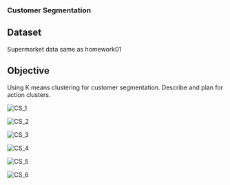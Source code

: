 ### **Customer Segmentation**

**Dataset**
----------------------------------------------------------------------------------------------------------------
Supermarket data same as homework01

**Objective**
----------------------------------------------------------------------------------------------------------------
 Using K means clustering for customer segmentation. Describe and plan for action clusters. 
 

![CS_1](https://user-images.githubusercontent.com/96098785/147213051-6260e4d9-be58-4d59-bbaa-d379a8a1eeef.png)

![CS_2](https://user-images.githubusercontent.com/96098785/147213070-a291ad3c-6480-4baa-a66c-10cfcfabf367.png)

![CS_3](https://user-images.githubusercontent.com/96098785/147213080-204e3cf1-a3f3-40de-933e-0578a41a7ff4.png)

![CS_4](https://user-images.githubusercontent.com/96098785/147214641-3439c3a8-9639-4da2-b1c9-6e212773a293.png)

![CS_5](https://user-images.githubusercontent.com/96098785/147214655-f2956da0-0891-4e75-aa76-0a2d9ca9f350.png)

![CS_6](https://user-images.githubusercontent.com/96098785/147213115-5df15b69-3139-49ae-b4a4-3bcfc3e3c2b9.png)
